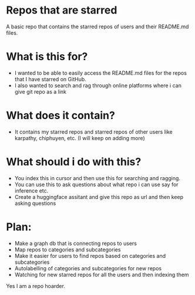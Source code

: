 # Repos that are starred
A basic repo that contains the starred repos of users and their README.md files.

# What is this for?
- I wanted to be able to easily access the README.md files for the repos that I have starred on GitHub.
- I also wanted to search and rag through online platforms where i can give git repo as a link

# What does it contain?
- It contains my starred repos and starred repos of other users like karpathy, chiphuyen, etc. (I will keep on adding more)

# What should i do with this?
- You index this in cursor and then use this for searching and ragging.
- You can use this to ask questions about what repo i can use say for inference etc.
- Create a huggingface assitant and give this repo as url and then keep asking questions

# Plan:
- Make a graph db that is connecting repos to users 
- Map repos to categories and subcategories
- Make it easier for users to find repos based on categories and subcategories
- Autolabelling of categories and subcategories for new repos
- Watching for new starred repos for all the users and then indexing them

Yes I am a repo hoarder.